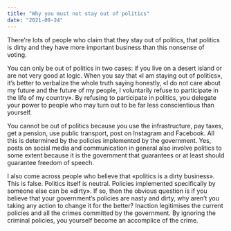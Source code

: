 ```yaml
---
title: "Why you must not stay out of politics"
date: "2021-09-24"
---
```


There’re lots of people who claim that they stay out of politics, that politics is dirty and they have more important business than this nonsense of voting.

You can only be out of politics in two cases: if you live on a desert island or are not very good at logic. When you say that «I am staying out of politics», it’s better to verbalize the whole truth saying honestly, «I do not care about my future and the future of my people, I voluntarily refuse to participate in the life of my country». By refusing to participate in politics, you delegate your power to people who may turn out to be far less conscientious than yourself.

You cannot be out of politics because you use the infrastructure, pay taxes, get a pension, use public transport, post on Instagram and Facebook. All this is determined by the policies implemented by the government. Yes, posts on social media and communication in general also involve politics to some extent because it is the government that guarantees or at least should guarantee freedom of speech.

I also come across people who believe that «politics is a dirty business». This is false. Politics itself is neutral. Policies implemented specifically by someone else can be «dirty». If so, then the obvious question is if you believe that your government’s policies are nasty and dirty, why aren’t you taking any action to change it for the better? Inaction legitimises the current policies and all the crimes committed by the government. By ignoring the criminal policies, you yourself become an accomplice of the crime.